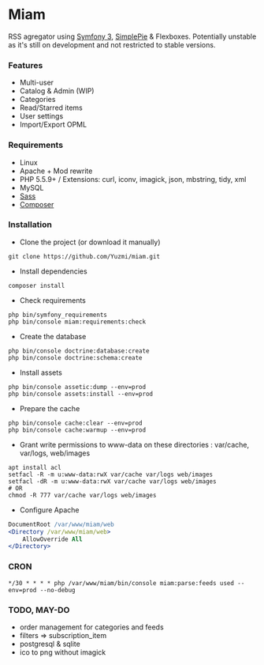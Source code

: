 # Miam

RSS agregator using [Symfony 3](https://symfony.com/), [SimplePie](https://github.com/simplepie/simplepie) & Flexboxes.
Potentially unstable as it's still on development and not restricted to stable versions.

### Features

- Multi-user
- Catalog & Admin (WIP)
- Categories
- Read/Starred items
- User settings
- Import/Export OPML

### Requirements

- Linux
- Apache + Mod rewrite
- PHP 5.5.9+ / Extensions: curl, iconv, imagick, json, mbstring, tidy, xml
- MySQL
- [Sass](http://sass-lang.com/install)
- [Composer](https://getcomposer.org/download/)

### Installation

- Clone the project (or download it manually)
```shell
git clone https://github.com/Yuzmi/miam.git
```

- Install dependencies
```shell
composer install
```

- Check requirements
```shell
php bin/symfony_requirements
php bin/console miam:requirements:check
```

- Create the database
```shell
php bin/console doctrine:database:create
php bin/console doctrine:schema:create
```

- Install assets
```shell
php bin/console assetic:dump --env=prod
php bin/console assets:install --env=prod
```

- Prepare the cache
```shell
php bin/console cache:clear --env=prod
php bin/console cache:warmup --env=prod
```

- Grant write permissions to www-data on these directories : var/cache, var/logs, web/images
```shell
apt install acl
setfacl -R -m u:www-data:rwX var/cache var/logs web/images
setfacl -dR -m u:www-data:rwX var/cache var/logs web/images
# OR
chmod -R 777 var/cache var/logs web/images
```

- Configure Apache
```apache
DocumentRoot /var/www/miam/web
<Directory /var/www/miam/web>
	AllowOverride All
</Directory>
```

### CRON
```
*/30 * * * * php /var/www/miam/bin/console miam:parse:feeds used --env=prod --no-debug
```

### TODO, MAY-DO

- order management for categories and feeds
- filters => subscription_item
- postgresql & sqlite
- ico to png without imagick
